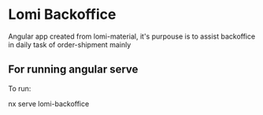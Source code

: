 # Lomi Backoffice

Angular app created from lomi-material, it's purpouse is to assist backoffice in daily task of order-shipment mainly

## For running angular serve

To run:

nx serve lomi-backoffice
